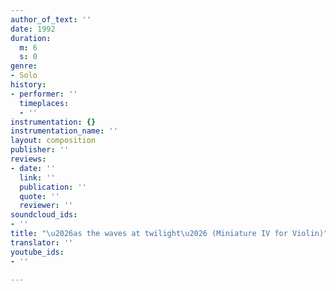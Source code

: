 ```yaml
---
author_of_text: ''
date: 1992
duration:
  m: 6
  s: 0
genre:
- Solo
history:
- performer: ''
  timeplaces:
  - ''
instrumentation: {}
instrumentation_name: ''
layout: composition
publisher: ''
reviews:
- date: ''
  link: ''
  publication: ''
  quote: ''
  reviewer: ''
soundcloud_ids:
- ''
title: "\u2026as the waves at twilight\u2026 (Miniature IV for Violin)"
translator: ''
youtube_ids:
- ''

---
```

